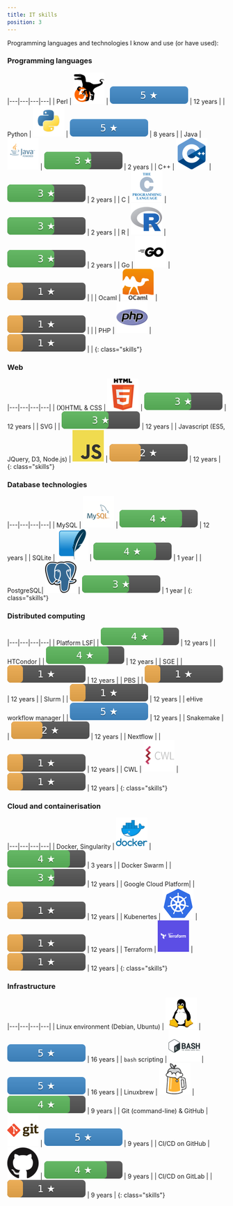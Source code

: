 ```yaml
---
title: IT skills
position: 3
---
```



Programming languages and technologies I know and use (or have used):

### Programming languages

|---|---|---|---|
| Perl | ![topic](/assets/img/topics/perl.png) | ![5 &#x2605;](/assets/img/5.svg) | 12 years |
| Python | ![topic](/assets/img/topics/python.png) | ![5 &#x2605;](/assets/img/5.svg) | 8 years |
| Java | ![topic](/assets/img/topics/java.png) | ![3 &#x2605;](/assets/img/3.svg) | 2 years |
| C++ | ![topic](/assets/img/topics/cpp.png) | ![3 &#x2605;](/assets/img/3.svg) | 2 years |
| C | ![topic](/assets/img/topics/c.png) | ![3 &#x2605;](/assets/img/3.svg) | 2 years |
| R | ![topic](/assets/img/topics/r.png) | ![3 &#x2605;](/assets/img/3.svg) | 2 years |
| Go | ![topic](/assets/img/topics/go.png) | ![1 &#x2605;](/assets/img/1.svg) | |
| Ocaml | ![topic](/assets/img/topics/ocaml.png) | ![1 &#x2605;](/assets/img/1.svg) | |
| PHP | ![topic](/assets/img/topics/php.png) | ![1 &#x2605;](/assets/img/1.svg) | |
{: class="skills"}

### Web

|---|---|---|---|
| (X)HTML &amp; CSS | ![topic](/assets/img/topics/html.png) | ![3 &#x2605;](/assets/img/3.svg) | 12 years |
| SVG | | ![3 &#x2605;](/assets/img/3.svg) | 12 years |
| Javascript (ES5, JQuery, D3, Node.js) | ![topic](/assets/img/topics/javascript.png) | ![2 &#x2605;](/assets/img/2.svg) | 12 years |
{: class="skills"}

### Database technologies

|---|---|---|---|
| MySQL | ![topic](/assets/img/topics/mysql.png) | ![4 &#x2605;](/assets/img/4.svg) | 12 years |
| SQLite | ![topic](/assets/img/topics/sqlite.png) | ![4 &#x2605;](/assets/img/4.svg) | 1 year |
| PostgreSQL| ![topic](/assets/img/topics/postgresql.png) | ![3 &#x2605;](/assets/img/3.svg) | 1 year |
{: class="skills"}

### Distributed computing

|---|---|---|---|
| Platform LSF|  | ![4 &#x2605;](/assets/img/4.svg) | 12 years |
| HTCondor |  | ![4 &#x2605;](/assets/img/4.svg) | 12 years |
| SGE |  | ![1 &#x2605;](/assets/img/1.svg) | 12 years |
| PBS |  | ![1 &#x2605;](/assets/img/1.svg) | 12 years |
| Slurm |  | ![1 &#x2605;](/assets/img/1.svg) | 12 years |
| eHive workflow manager |  | ![5 &#x2605;](/assets/img/5.svg) | 12 years |
| Snakemake |  | ![2 &#x2605;](/assets/img/2.svg) | 12 years |
| Nextflow |  | ![1 &#x2605;](/assets/img/1.svg) | 12 years |
| CWL | ![topic](/assets/img/topics/cwl.png) | ![1 &#x2605;](/assets/img/1.svg) | 12 years |
{: class="skills"}

### Cloud and containerisation

|---|---|---|---|
| Docker, Singularity | ![topic](/assets/img/topics/docker.png) | ![4 &#x2605;](/assets/img/4.svg) | 3 years |
| Docker Swarm |  | ![3 &#x2605;](/assets/img/3.svg) | 12 years |
| Google Cloud Platform|  | ![1 &#x2605;](/assets/img/1.svg) | 12 years |
| Kubenertes | ![topic](/assets/img/topics/kubernetes.png) | ![1 &#x2605;](/assets/img/1.svg) | 12 years |
| Terraform | ![topic](/assets/img/topics/terraform.png) | ![1 &#x2605;](/assets/img/1.svg) | 12 years |
{: class="skills"}

### Infrastructure

|---|---|---|---|
| Linux environment (Debian, Ubuntu) | ![topic](/assets/img/topics/linux.png) | ![5 &#x2605;](/assets/img/5.svg) | 16 years |
| `bash` scripting | ![topic](/assets/img/topics/bash.png) | ![5 &#x2605;](/assets/img/5.svg) | 16 years |
| Linuxbrew | ![topic](/assets/img/topics/homebrew.png) | ![4 &#x2605;](/assets/img/4.svg) | 9 years |
| Git (command-line) &amp; GitHub | ![topic](/assets/img/topics/git.png) | ![5 &#x2605;](/assets/img/5.svg) | 9 years |
| CI/CD on GitHub | ![topic](/assets/img/topics/github.png) | ![4 &#x2605;](/assets/img/4.svg) | 9 years |
| CI/CD on GitLab |  | ![1 &#x2605;](/assets/img/1.svg) | 9 years |
{: class="skills"}

